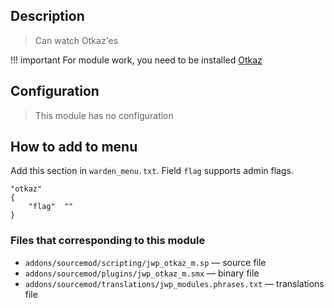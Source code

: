 ## Description
>Can watch Otkaz'es

!!! important
    For module work, you need to be installed [Otkaz](https://github.com/TiBarification/Otkaz/releases)

## Configuration
>This module has no configuration

## How to add to menu
Add this section in `warden_menu.txt`. Field `flag` supports admin flags.
```
"otkaz"
{
	"flag"	""
}
```

### Files that corresponding to this module
- `addons/sourcemod/scripting/jwp_otkaz_m.sp` — source file
- `addons/sourcemod/plugins/jwp_otkaz_m.smx` — binary file
- `addons/sourcemod/translations/jwp_modules.phrases.txt` — translations file